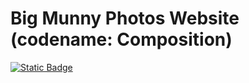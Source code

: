 # Big Munny Photos Website (codename: Composition)

[![Static Badge](https://img.shields.io/badge/Link_to-Website-blue)](https://dev.bigmunny.com/)
